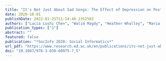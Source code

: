 ```yaml
---
title: "It's Not Just About Sad Songs: The Effect of Depression on Posting Lyrics and Quotes"
date: 2020-10-01
publishDate: 2022-01-25T11:14:46.235258Z
authors: ["Lucia Lushi Chen", "Walid Magdy", "Heather Whalley", "Maria K. Wolters"]
publication_types: ["1"]
abstract: ""
featured: false
publication: "*SocInfo 2020: Social Informatics*"
url_pdf: "https://www.research.ed.ac.uk/en/publications/its-not-just-about-sad-songs-the-effect-of-depression-on-posting-"
doi: "10.1007/978-3-030-60975-7_5"
---
```



